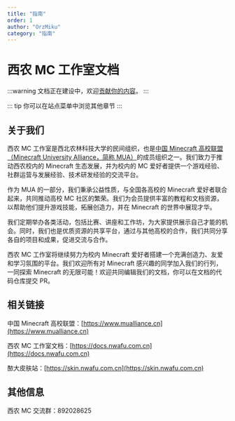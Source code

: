 ```yaml
---
title: "指南"
order: 1
author: "OrzMiku"
category: "指南"
---
```


# 西农 MC 工作室文档

:::warning
文档正在建设中，欢迎[贡献你的内容](/guide/contributing.html)。
:::

::: tip 你可以在站点菜单中浏览其他章节
:::

## 关于我们

西农 MC 工作室是西北农林科技大学的民间组织，也是[中国 Minecraft 高校联盟（Minecraft University Alliance，简称 MUA）](https://www.mualliance.cn)的成员组织之一。我们致力于推动西农校内的 Minecraft 生态发展，并为校内的 MC 爱好者提供一个游戏经验、社群运营与发展经验、技术研发经验的交流平台。

作为 MUA 的一部分，我们秉承公益性质，与全国各高校的 Minecraft 爱好者联合起来，共同推动高校 MC 社区的繁荣。我们为会员提供丰富的教程和文档资源，以帮助他们提升游戏技能，拓展创造力，并在 Minecraft 的世界中展现才华。

我们定期举办各类活动，包括比赛、讲座和工作坊，为大家提供展示自己才能的机会。同时，我们也是优质资源的共享平台，通过与其他高校的合作，我们共同分享各自的项目和成果，促进交流与合作。

西农 MC 工作室将继续努力为校内 Minecraft 爱好者搭建一个充满创造力、友爱和学习氛围的平台。我们欢迎所有对 Minecraft 感兴趣的同学加入我们的行列，一同探索 Minecraft 的无限可能！欢迎共同编辑我们的文档，你可以在文档的代码仓库提交 PR。

## 相关链接

中国 Minecraft 高校联盟：[https://www.mualliance.cn](https://www.mualliance.cn)

西农 MC 工作室文档：[https://docs.nwafu.com.cn](https://docs.nwafu.com.cn)

䙶大皮肤站：[https://skin.nwafu.com.cn](https://skin.nwafu.com.cn)

## 其他信息

西农 MC 交流群：892028625
